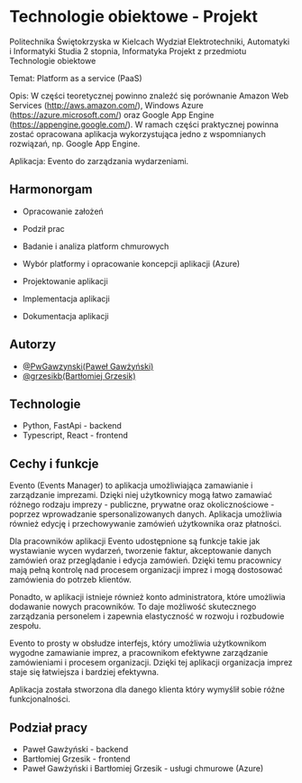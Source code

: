 
# Technologie obiektowe - Projekt

Politechnika Świętokrzyska w Kielcach
Wydział Elektrotechniki, Automatyki i Informatyki
Studia 2 stopnia, Informatyka
Projekt z przedmiotu Technologie obiektowe 

Temat: 
Platform as a service (PaaS)

Opis:
W części teoretycznej powinno znaleźć się porównanie Amazon Web Services (http://aws.amazon.com/), Windows Azure (https://azure.microsoft.com/) oraz Google App Engine (https://appengine.google.com/). W ramach części praktycznej powinna zostać opracowana aplikacja wykorzystująca jedno z wspomnianych rozwiązań, np. Google App Engine.

Aplikacja: Evento do zarządzania wydarzeniami.

##  Harmonorgam 

- Opracowanie założeń

- Podził prac

- Badanie i analiza platform chmurowych

- Wybór platformy i opracowanie koncepcji aplikacji (Azure)

- Projektowanie aplikacji

- Implementacja aplikacji

- Dokumentacja aplikacji

## Autorzy

- [@PwGawzynski(Paweł Gawżyński)](https://github.com/PwGawzynski)
- [@grzesikb(Bartłomiej Grzesik)](https://github.com/grzesikb)


## Technologie

- Python, FastApi - backend
- Typescript, React - frontend

## Cechy i funkcje

Evento (Events Manager) to aplikacja umożliwiająca zamawianie i zarządzanie imprezami. Dzięki niej użytkownicy mogą łatwo zamawiać różnego rodzaju imprezy - publiczne, prywatne oraz okolicznościowe - poprzez wprowadzanie spersonalizowanych danych. Aplikacja umożliwia również edycję i przechowywanie zamówień użytkownika oraz płatności. 

Dla pracowników aplikacji Evento udostępnione są funkcje takie jak wystawianie wycen wydarzeń, tworzenie faktur, akceptowanie danych zamówień oraz przeglądanie i edycja zamówień. Dzięki temu pracownicy mają pełną kontrolę nad procesem organizacji imprez i mogą dostosować zamówienia do potrzeb klientów.

Ponadto, w aplikacji istnieje również konto administratora, które umożliwia dodawanie nowych pracowników. To daje możliwość skutecznego zarządzania personelem i zapewnia elastyczność w rozwoju i rozbudowie zespołu.

Evento to prosty w obsłudze interfejs, który umożliwia użytkownikom wygodne zamawianie imprez, a pracownikom efektywne zarządzanie zamówieniami i procesem organizacji. Dzięki tej aplikacji organizacja imprez staje się łatwiejsza i bardziej efektywna.

Aplikacja została stworzona dla danego klienta który wymyślił sobie różne funkcjonalności.

## Podział pracy

- Paweł Gawżyński - backend
- Bartłomiej Grzesik - frontend
- Paweł Gawżyński i Bartłomiej Grzesik - usługi chmurowe (Azure)
